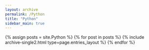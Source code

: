 ```yaml
---
layout: archive
permalink: /Python
title: "Python"
sidebar_main: true
---
```


{% assign posts = site.Python %}
{% for post in posts %} {% include archive-single2.html type=page.entries_layout %} {% endfor %}